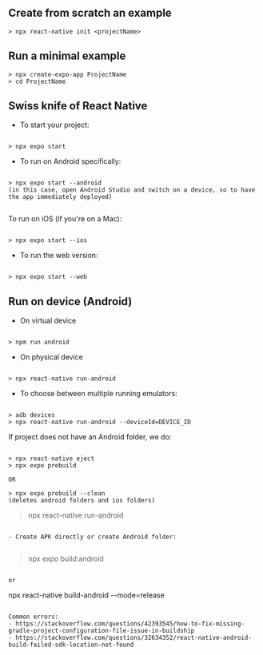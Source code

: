 ## Create from scratch an example

```
> npx react-native init <projectName>

```

## Run a minimal example

```
> npx create-expo-app ProjectName
> cd ProjectName

```

## Swiss knife of React Native

- To start your project:

```

> npx expo start

```

- To run on Android specifically:

```

> npx expo start --android
(in this case, open Android Studio and switch on a device, so to have the app immediately deployed)
    
```

To run on iOS (if you're on a Mac):

```

> npx expo start --ios

```

- To run the web version:

```

> npx expo start --web

```

## Run on device (Android)

- On virtual device

```

> npm run android

```

- On physical device

```

> npx react-native run-android

```

- To choose between multiple running emulators:

```

> adb devices
> npx react-native run-android --deviceId=DEVICE_ID

```

If project does not have an Android folder, we do:

```

> npx react-native eject
> npx expo prebuild 

OR

> npx expo prebuild --clean
(deletes android folders and ios folders)

```

> npx react-native run-android

```

- Create APK directly or create Android folder:
    
```

> npx expo build:android

```

or 

```

npx react-native build-android --mode=release

```

Common errors:
- https://stackoverflow.com/questions/42393545/how-to-fix-missing-gradle-project-configuration-file-issue-in-buildship
- https://stackoverflow.com/questions/32634352/react-native-android-build-failed-sdk-location-not-found
